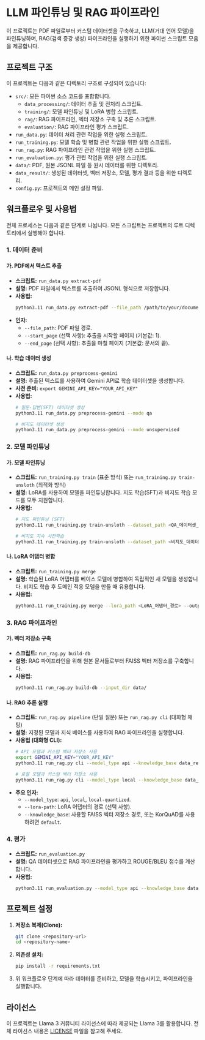 # LLM 파인튜닝 및 RAG 파이프라인

이 프로젝트는 PDF 파일로부터 커스텀 데이터셋을 구축하고, LLM(거대 언어 모델)을 파인튜닝하며, RAG(검색 증강 생성) 파이프라인을 실행하기 위한 파이썬 스크립트 모음을 제공합니다.

## 프로젝트 구조

이 프로젝트는 다음과 같은 디렉토리 구조로 구성되어 있습니다:

- `src/`: 모든 파이썬 소스 코드를 포함합니다.
  - `data_processing/`: 데이터 추출 및 전처리 스크립트.
  - `training/`: 모델 파인튜닝 및 LoRA 병합 스크립트.
  - `rag/`: RAG 파이프라인, 벡터 저장소 구축 및 추론 스크립트.
  - `evaluation/`: RAG 파이프라인 평가 스크립트.
- `run_data.py`: 데이터 처리 관련 작업을 위한 실행 스크립트.
- `run_training.py`: 모델 학습 및 병합 관련 작업을 위한 실행 스크립트.
- `run_rag.py`: RAG 파이프라인 관련 작업을 위한 실행 스크립트.
- `run_evaluation.py`: 평가 관련 작업을 위한 실행 스크립트.
- `data/`: PDF, 원본 JSONL 파일 등 원시 데이터를 위한 디렉토리.
- `data_result/`: 생성된 데이터셋, 벡터 저장소, 모델, 평가 결과 등을 위한 디렉토리.
- `config.py`: 프로젝트의 메인 설정 파일.

## 워크플로우 및 사용법

전체 프로세스는 다음과 같은 단계로 나뉩니다. 모든 스크립트는 프로젝트의 루트 디렉토리에서 실행해야 합니다.

### 1. 데이터 준비

#### 가. PDF에서 텍스트 추출
- **스크립트:** `run_data.py extract-pdf`
- **설명:** PDF 파일에서 텍스트를 추출하여 JSONL 형식으로 저장합니다.
- **사용법:**
  ```bash
  python3.11 run_data.py extract-pdf --file_path /path/to/your/document.pdf
  ```
- **인자:**
  - `--file_path`: PDF 파일 경로.
  - `--start_page` (선택 사항): 추출을 시작할 페이지 (기본값: 1).
  - `--end_page` (선택 사항): 추출을 마칠 페이지 (기본값: 문서의 끝).

#### 나. 학습 데이터 생성
- **스크립트:** `run_data.py preprocess-gemini`
- **설명:** 추출된 텍스트를 사용하여 Gemini API로 학습 데이터셋을 생성합니다.
- **사전 준비:** `export GEMINI_API_KEY="YOUR_API_KEY"`
- **사용법:**
  ```bash
  # 질문-답변(SFT) 데이터셋 생성
  python3.11 run_data.py preprocess-gemini --mode qa

  # 비지도 데이터셋 생성
  python3.11 run_data.py preprocess-gemini --mode unsupervised
  ```

### 2. 모델 파인튜닝

#### 가. 모델 파인튜닝
- **스크립트:** `run_training.py train` (표준 방식) 또는 `run_training.py train-unsloth` (최적화 방식)
- **설명:** LoRA를 사용하여 모델을 파인튜닝합니다. 지도 학습(SFT)과 비지도 학습 모드를 모두 지원합니다.
- **사용법:**
  ```bash
  # 지도 파인튜닝 (SFT)
  python3.11 run_training.py train-unsloth --dataset_path <QA_데이터셋_경로> --mode sft

  # 비지도 지속 사전학습
  python3.11 run_training.py train-unsloth --dataset_path <비지도_데이터셋_경로> --mode unsupervised
  ```

#### 나. LoRA 어댑터 병합
- **스크립트:** `run_training.py merge`
- **설명:** 학습된 LoRA 어댑터를 베이스 모델에 병합하여 독립적인 새 모델을 생성합니다. 비지도 학습 후 도메인 적응 모델을 만들 때 유용합니다.
- **사용법:**
  ```bash
  python3.11 run_training.py merge --lora_path <LoRA_어댑터_경로> --output_dir <병합된_모델_저장_경로>
  ```

### 3. RAG 파이프라인

#### 가. 벡터 저장소 구축
- **스크립트:** `run_rag.py build-db`
- **설명:** RAG 파이프라인을 위해 원본 문서들로부터 FAISS 벡터 저장소를 구축합니다.
- **사용법:**
  ```bash
  python3.11 run_rag.py build-db --input_dir data/
  ```

#### 나. RAG 추론 실행
- **스크립트:** `run_rag.py pipeline` (단일 질문) 또는 `run_rag.py cli` (대화형 채팅)
- **설명:** 지정된 모델과 지식 베이스를 사용하여 RAG 파이프라인을 실행합니다.
- **사용법 (대화형 CLI):**
  ```bash
  # API 모델과 커스텀 벡터 저장소 사용
  export GEMINI_API_KEY="YOUR_API_KEY"
  python3.11 run_rag.py cli --model_type api --knowledge_base data_result/vector_store

  # 로컬 모델과 커스텀 벡터 저장소 사용
  python3.11 run_rag.py cli --model_type local --knowledge_base data_result/vector_store
  ```
- **주요 인자:**
  - `--model_type`: `api`, `local`, `local-quantized`.
  - `--lora-path`: LoRA 어댑터의 경로 (선택 사항).
  - `--knowledge_base`: 사용할 FAISS 벡터 저장소 경로, 또는 KorQuAD를 사용하려면 `default`.

### 4. 평가

- **스크립트:** `run_evaluation.py`
- **설명:** QA 데이터셋으로 RAG 파이프라인을 평가하고 ROUGE/BLEU 점수를 계산합니다.
- **사용법:**
  ```bash
  python3.11 run_evaluation.py --model_type api --knowledge_base data_result/vector_store --num_samples 20
  ```

## 프로젝트 설정

1.  **저장소 복제(Clone):**
    ```bash
    git clone <repository-url>
    cd <repository-name>
    ```
2.  **의존성 설치:**
    ```bash
    pip install -r requirements.txt
    ```
3.  위 워크플로우 단계에 따라 데이터를 준비하고, 모델을 학습시키고, 파이프라인을 실행합니다.

## 라이선스

이 프로젝트는 Llama 3 커뮤니티 라이선스에 따라 제공되는 Llama 3를 활용합니다. 전체 라이선스 내용은 [LICENSE](LICENSE) 파일을 참고해 주세요.
